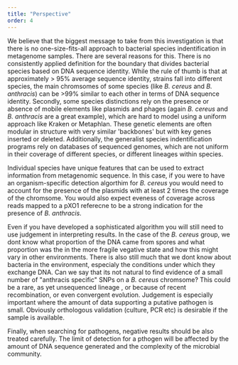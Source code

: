 ```yaml
---
title: "Perspective"
order: 4
---
```


We believe that the biggest message to take from this investigation is that there is no one-size-fits-all approach to bacterial species indentification in metagenome samples.  There are several reasons for this.  There is no consistently applied definition for the boundary that divides bacterial species based on DNA sequence identity.  While the rule of thumb is that at approximately > 95% average sequence identity, strains fall into different species, the main chromsomes of some species (like *B. cereus* and *B. anthracis*) can be >99% similar to each other in terms of DNA sequence identity.  Secondly, some species distinctions rely on the presence or absence of mobile elements like plasmids and phages (again *B. cereus* and *B. anthracis* are a great example), which are hard to model using a uniform approach like Kraken or Metaphlan. These genetic elements are often modular in structure with very similar 'backbones' but with key genes inserted or deleted.  Additionally, the generalist species indentification programs rely on databases of sequenced genomes, which are not uniform in their coverage of different species, or different lineages within species.

Individual species have unique features that can be used to extract information from metagenomic sequence. In this case, if you were to have an organism-specific detection algorthim for *B. cereus* you would need to account for the presence of the plasmids with at least 2 times the coverage of the chromsome.  You would also expect eveness of coverage across reads mapped to a pXO1 referecne to be a strong indication for the presence of *B. anthracis*.

Even if you have developed a sophisticated algorithm you will still need to use judgement in interpreting results.  In the case of the *B. cereus* group, we dont know what proportion of the DNA came from spores and what proportion was the in the more fragile vegative state and how this might vary in other environments. There is also still much that we dont know about bacteria in the environment, especialy the conditions under which they exchange DNA.  Can we say that its not natural to find evidence of a small number of "anthracis specific" SNPs on a *B. cereus* chromsome?  This could be a rare, as yet unsequenced lineage , or because of recent recombination, or even convergent evolution. Judgement is especially important where the amount of data supporting a putative pathogen is small.  Obviously orthologous validation (culture, PCR etc) is desirable if the sample is available.

Finally, when searching for pathogens, negative results should be also treated carefully.  The limit of detection for a pthogen will be affected by the amount of DNA sequence generated and the complexity of the microbial community.
